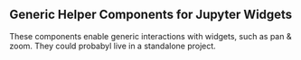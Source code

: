 ## Generic Helper Components for Jupyter Widgets

These components enable generic interactions with widgets, such as pan & zoom.
They could probabyl live in a standalone project.